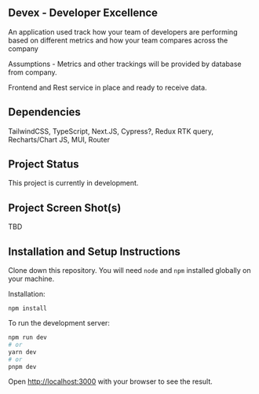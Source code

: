 ## Devex - Developer Excellence

An application used track how your team of developers are performing based on different metrics and how your team compares across the company

Assumptions - Metrics and other trackings will be provided by database from company.

Frontend and Rest service in place and ready to receive data.

## Dependencies
TailwindCSS, TypeScript, Next.JS, Cypress?, Redux RTK query, Recharts/Chart JS, MUI, Router

## Project Status
This project is currently in development. 

## Project Screen Shot(s)  

TBD

## Installation and Setup Instructions

Clone down this repository. You will need `node` and `npm` installed globally on your machine.  

Installation:

`npm install`  

To run the development server:

```bash
npm run dev
# or
yarn dev
# or
pnpm dev
```

Open [http://localhost:3000](http://localhost:3000) with your browser to see the result.
